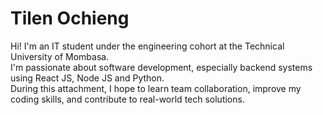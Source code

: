 # Tilen Ochieng

Hi! I'm an IT student under the engineering cohort at the Technical University of Mombasa.  
I'm passionate about software development, especially backend systems using React JS, Node JS and Python.  
During this attachment, I hope to learn team collaboration, improve my coding skills, and contribute to real-world tech solutions.
